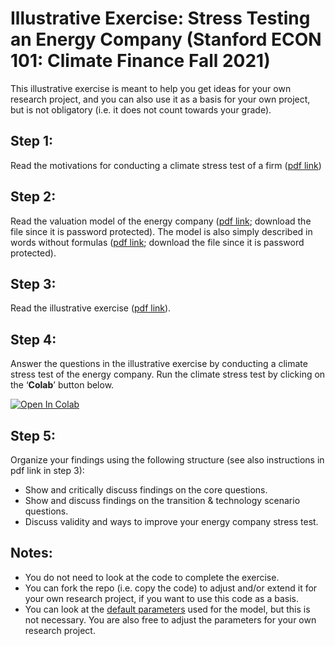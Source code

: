# Illustrative Exercise: Stress Testing an Energy Company (Stanford ECON 101: Climate Finance Fall 2021)

This illustrative exercise is meant to help you get ideas for your own research project, and you can also use it as a basis for your own project, but is not obligatory (i.e. it does not count towards your grade).

## Step 1:

Read the motivations for conducting a climate stress test of a firm ([pdf link](https://github.com/rht/climate_stress_test_energy_company/blob/main/pdfs/Motivation-for-Climate-Stress-Testing-Econ-101-Climate-Finance-Stanford-Fall-2021.pdf))

## Step 2:

Read the valuation model of the energy company ([pdf link](https://github.com/rht/climate_stress_test_energy_company/blob/main/pdfs/Climate-Stress-Testing-an-Energy-Company-Illustrative-Valuation-Model-protected-3.pdf); download the file since it is password protected). The model is also simply described in words without formulas ([pdf link](https://github.com/rht/climate_stress_test_energy_company/blob/main/pdfs/Climate-Stress-Testing-an-Energy-Company-Valuation-Model-in-Words-Protected.pdf); download the file since it is password protected).

## Step 3:

Read the illustrative exercise ([pdf link](https://github.com/rht/climate_stress_test_energy_company/blob/main/pdfs/Illustrative-Excercise-Climate-Stress-Testing-an-Energy-Company-Climate-Finance-Course-Fall-2021-Stanford.pdf)).

## Step 4:

Answer the questions in the illustrative exercise by conducting a climate stress test of the energy company. Run the climate stress test by clicking on the ‘**Colab**’ button below.

[![Open In Colab](https://colab.research.google.com/assets/colab-badge.svg)](https://colab.research.google.com/github/rht/climate_stress_test_energy_company/blob/main/code/climate_stress_test.ipynb)

## Step 5:

Organize your findings using the following structure (see also instructions in pdf link in step 3):
* Show and critically discuss findings on the core questions.
* Show and discuss findings on the transition & technology scenario questions.
* Discuss validity and ways to improve your energy company stress test.

## Notes:

* You do not need to look at the code to complete the exercise.
* You can fork the repo (i.e. copy the code) to adjust and/or extend it for your own research project, if you want to use this code as a basis.
* You can look at the [default parameters](https://github.com/rht/climate_stress_test_energy_company/blob/main/default_parameters%20(read%20optionally).md) used for the model, but this is not necessary. You are also free to adjust the parameters for your own research project.
